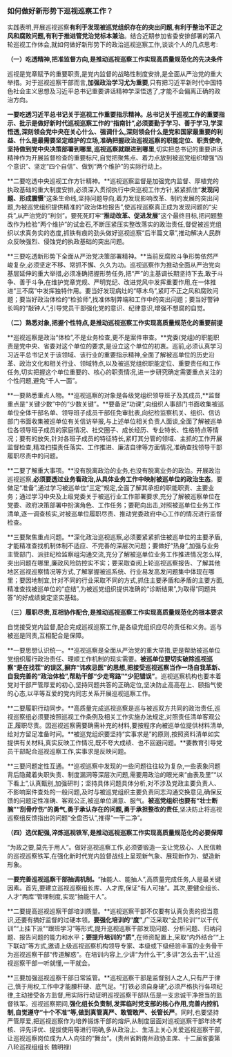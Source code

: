 ### 如何做好新形势下巡视巡察工作？


实践表明,开展巡视巡察**有利于发现被巡党组织存在的突出问题,有利于整治不正之风和腐败问题,有利于推进管党治党标本兼治**。结合近期参加省委安排部署的第八轮巡视工作体会,就如何做好新形势下的政治巡视巡察工作,谈谈个人的几点思考:

**（一）吃透精神,把准监督方向,是推动巡视巡察工作实现高质量规范化的先决条件**

巡视是党章赋予的重要职责,是党内监督的战略性制度安排,是全面从严治党的重大举措。对于巡视巡察干部而言,**加强政治学习尤为重要**,只有把习近平新时代中国特色社会主义思想及习近平总书记重要讲话精神学深悟透了,才能不会偏离正确的政治方向。

**一要吃透习近平总书记关于巡视工作重要指示精神。**总书记关于巡视工作的重要指示、批示是做好新时代巡视巡察工作的“指南针”,必须要勤于学习、善于学习,学深悟透**,深刻领会党中央在关心什么、强调什么,深刻领会什么是党和国家最重要的利益、什么是最需要坚定维护的立场,准确把握政治巡视巡察的职能定位、职责使命,坚持做到党中央决策部署到哪里,巡视巡察就跟进到哪里**,切实把总书记的重要讲话精神作为开展监督检查的重要标尺,自觉把聚焦点、着力点放到被巡党组织增强“四个意识”、坚定“四个自信”、做到“两个维护”的实际行动上。

**二要吃透中央巡视工作方针精神。**巡视巡察监督是加强党内监督、厚植党的执政基础的重大制度安排,必须深入贯彻执行中央巡视工作方针,紧紧抓住“**发现问题、形成震慑**”这条生命线,坚持问题导向,着力发现影响改革、制约发展的突出问题,为被巡党组织提供精准的“政治体检报告”,使巡视巡察真正成为发现问题的“尖兵”,从严治党的“利剑”。要死死盯牢“**推动改革、促进发展**”这个最终目标,把问题整改作为检验“两个维护”的试金石,不断压紧压实整改落实的政治责任,督促被巡党组织以求真务实的态度,抓铁有痕的劲头做好巡视巡察“后半篇文章”,推动解决人民群众反映强烈、侵蚀党的执政基础的突出问题。

**三要吃透新形势下全面从严治党决策部署精神。**当前反腐败斗争形势依然严峻复杂,必须坚定不移、常抓不懈、久久为功。巡视巡察作为推动全面从严治党向基层延伸的重大举措,必须准确把握形势任务,把“严”的主基调长期坚持下去,敢于斗争、善于斗争,在维护党章党规、严明党纪、改进党风中发挥重要作用,在一体推进“三不腐”中发挥独特作用。要当好发现病灶的“啄木鸟”,紧盯不正之风和腐败问题；要当好政治体检的“检验师”,找准体制弊端和工作中的突出问题；要当好警钟长鸣的“敲钟人”,引导党员干部强化党的意识、纪律意识,增强不想腐的自觉。

**（二）熟悉对象,把握个性特点,是推动巡视巡察工作实现高质量规范化的重要前提**

**巡视巡察是政治“体检”,不是业务检查,更不是案件审查。**党委(党组)的职能职责是党中央、省委对这个单位的要求,是设立这个单位的初衷。巡前,必须认真学习习近平总书记关于该领域、该行业的重要指示精神,全面了解被巡单位的历史沿革、政治文化和相关行业、领域特点,以及被巡党组织职能定位、重要责任和工作任务,切实把握这个单位重要的、核心的职责情况,进一步研究确定需要重点关注的个性问题,避免“千人一面”。

**一要熟悉重点人物。**巡视巡察的对象是各级党组织领导班子及其成员,**监督重点是“关键少数”中的“少数关键”。**要备足“功课”,向组织人事部门书面收集被巡单位全体干部名单、领导班子成员干部任免审批表,向纪检监察机关、组织、信访部门书面收集被巡单位有关信访举报,与上述单位相关负责人面谈,全面了解被巡单位各领导班子成员的家庭情况、社交圈子、成长经历、专业特长、性格特点等情况；要有的放矢,针对各班子成员的特征特长,紧盯其分管的领域、主抓的工作开展监督检查,精准扫描责任落实、工作推进、廉洁自律等方面情况,准确查找领导干部履职尽责中的问题。

**二要了解重大事项。**没有脱离政治的业务,也没有脱离业务的政治。开展政治巡视巡察,**必须要透过业务看政治,从具体业务工作中映射被巡单位的政治生态**。要做足“准备”,通过学习被巡单位“三定”规定,全面了解其承担的职能职责、主要业务；通过学习中央及上级党委关于被巡行业工作部署要求,充分了解被巡察单位在党委、政府决策部署中扮演角色、工作任务；要靶向出击,对照被巡单位业务工作清单,逐一调查核实,对被巡单位履职尽责、推动党委政府中心工作的情况进行监督检查。

**三要聚焦重点问题。**深化政治巡视巡察,必须要紧紧抓住被巡单位的主要矛盾,才能精准查找机制体制不适应、不完善的深层次问题；要做好“热身”,加强与业务主管部门、派驻纪检监察组沟通交流,充分了解被巡单位业务工作推进情况怎么样,突出问题在哪里,廉政风险防控实不实；要采取查阅上轮巡视巡察报告、了解其他地区巡视巡察情况等方式,了解掌握被巡系统、行业易发高发问题集中体现在哪里；要因地制宜,针对不同的行业采取不同的方式,抓住主要矛盾和矛盾的主要方面,精准查找被巡单位的“症结”,为被巡党组织提供准确的“诊断结果”,为取得“同题共答”的好成绩奠定坚实基础。

**（三）履职尽责,互相协作配合,是推动巡视巡察工作实现高质量规范化的根本要求**

自觉接受党内监督,配合完成巡视巡察工作,是各级党组织应尽的责任和义务。巡与被巡是同责,互相配合是保障。

**一要思想认识统一。**巡视巡察是全面从严治党的重大举措,更是帮助被巡单位党组织履行政治责任、理顺工作机制的现实需要。**被巡单位要切实破除巡视巡察“是在找茬”的误区,摒弃“讳疾忌医”的思想,把接受巡视巡察当作一场自我革新、自我完善的“政治体检”,帮助干部“少走弯路”“少犯错误”**。巡视巡察机构也要本着党对干部严管厚爱的初心,坚持同题共答的正确定位,坚决防止高高在上、颐指气使的心态,以平等互爱的党内同志关系开展巡视巡察工作。

**二要履职行动同步。**高质量完成巡视巡察是巡与被巡双方共同的政治责任,巡视巡察组必须要按照巡视工作条例及相关工作实施办法规定,对照责任清单客观公正,履职尽责。因巡视巡察需要确需补充的材料,要按程序向被巡单位提供材料清单,给对方留足准备时间。**被巡党组织要坚持“实事求是”的原则,按照资料清单如实提供有关材料,真实反映工作情况,既不夸大成绩、也不回避问题。**要教育引导党员干部配合巡视巡察工作,实事求是反映问题。

**三要问题定性互通。**巡视巡察中发现的一些问题往往较为复杂,一些表象问题背后隐藏着失职失责、制度漏洞等深层次问题,需要用政治的眼光来“由表及里”“以下看上”,认真甄别,加强研判；坚持具体问题具体分析,对不涉及党政主要负责人、不影响案件查处的一般问题,及时与被巡党组织主要负责同志沟通交换意见,确保反馈的问题定性准确、客观公正,被巡单位满意、服气。**被巡党组织也要有“壮士断腕”“刮骨疗伤”的勇气,勇于承认存在的问题,勇于承担整改的责任**,坚决防止将巡视巡察组反馈指出的问题“全盘否认”,推得“一干二净”。

**（四）选优配强,淬炼巡视铁军,是推动巡视巡察工作实现高质量规范化的必要保障**

“为政之要,莫先于用人”。做好巡视巡察工作,必须要锻造一支让党放心、人民信赖的巡视巡察铁军,在强化新时代党内监督战线上呈现新气象、展现新作为、塑造新形象。

**一要完善巡视巡察干部抽调机制。**“抽能人、能抽人”,高质量完成任务,人是最关键因素。首先,要建立巡视巡察组长库、人才库,保证“有人可抽”。其次,要健全组长、人才“两库”管理制度,实现“抽能干人”。

**二要提高巡视巡察干部培训质量。**巡视巡察干部不仅要有认真负责的担当意识,还要有搞好监督的过硬本领。**要强化培训的“度”**,广泛采取“全员轮训”“以干代训”“上挂下派”“跟班学习”等形式,提升巡视巡察干部发现问题、分析问题、归纳问题、报告问题的能力和水平；**要提升培训的“质”**,在师资配置上,采取“内外结合”“上下联动”等方式,邀请上级巡视巡察机构领导专家、本级或下级经验丰富的业务骨干为巡视巡察干部“传道解惑”。在培训内容上,少讲“为什么干”,多讲“怎么去干”,让巡视巡察干部一听就懂,一干就会。

**三要加强巡视巡察干部日常监管。**巡视巡察干部是监督别人之人,只有严于律己,慎于用权,工作中才能腰杆硬、底气足。“打铁必须自身硬”,必须严格执行各项纪律,主动接受各方监督,用实际行动证明巡视巡察干部队伍是一支忠诚干净担当的监督铁军。巡视巡察期间,**强化组长负责制,发挥临时党支部的核心作用,完善内控机制,自觉遵守“十个不准”等,做到真管真严、敢管敢严、长管长严**。同时,也要坚持严管厚爱,把巡视巡察作为培养锻炼干部的熔炉,从制度层面对巡视巡察干部年终考核、评先评优、提拔使用等进行明确,多从政治上、生活上关心关爱巡视巡察干部,让巡视巡察岗位成为人人向往的“舞台”。(贵州省黔南州政协主席、十二届省委第八轮巡视组组长 魏明禄)
